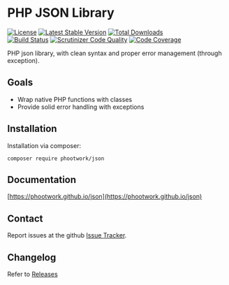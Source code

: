 # PHP JSON Library

[![License](https://img.shields.io/github/license/phootwork/json.svg?style=flat-square)](https://packagist.org/packages/phootwork/json)
[![Latest Stable Version](https://img.shields.io/packagist/v/phootwork/json.svg?style=flat-square)](https://packagist.org/packages/phootwork/json)
[![Total Downloads](https://img.shields.io/packagist/dt/phootwork/json.svg?style=flat-square&colorB=007ec6)](https://packagist.org/packages/phootwork/json)<br>
[![Build Status](https://img.shields.io/scrutinizer/build/g/phootwork/json.svg?style=flat-square)](https://travis-ci.org/phootwork/json)
[![Scrutinizer Code Quality](https://img.shields.io/scrutinizer/g/phootwork/json.svg?style=flat-square)](https://scrutinizer-ci.com/g/phootwork/json)
[![Code Coverage](https://img.shields.io/scrutinizer/coverage/g/phootwork/json.svg?style=flat-square)](https://scrutinizer-ci.com/g/phootwork/json)

PHP json library, with clean syntax and proper error management (through exception).

## Goals

- Wrap native PHP functions with classes
- Provide solid error handling with exceptions

## Installation

Installation via composer:

```
composer require phootwork/json
```

## Documentation

[https://phootwork.github.io/json](https://phootwork.github.io/json)

## Contact

Report issues at the github [Issue Tracker](https://github.com/phootwork/json/issues).

## Changelog

Refer to [Releases](https://github.com/phootwork/json/releases)
